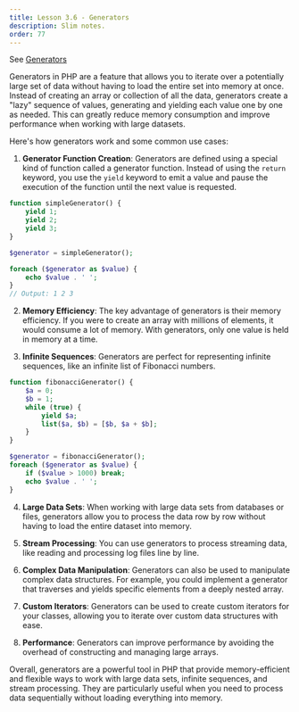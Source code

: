 ```yaml
---
title: Lesson 3.6 - Generators
description: Slim notes.
order: 77
---
```


See [Generators](https://www.php.net/manual/en/language.generators.syntax.php)

Generators in PHP are a feature that allows you to iterate over a potentially large set of data without having to load the entire set into memory at once. Instead of creating an array or collection of all the data, generators create a "lazy" sequence of values, generating and yielding each value one by one as needed. This can greatly reduce memory consumption and improve performance when working with large datasets.

Here's how generators work and some common use cases:

1. **Generator Function Creation**: Generators are defined using a special kind of function called a generator function. Instead of using the `return` keyword, you use the `yield` keyword to emit a value and pause the execution of the function until the next value is requested.

```php
function simpleGenerator() {
    yield 1;
    yield 2;
    yield 3;
}

$generator = simpleGenerator();

foreach ($generator as $value) {
    echo $value . ' ';
}
// Output: 1 2 3
```

2. **Memory Efficiency**: The key advantage of generators is their memory efficiency. If you were to create an array with millions of elements, it would consume a lot of memory. With generators, only one value is held in memory at a time.

3. **Infinite Sequences**: Generators are perfect for representing infinite sequences, like an infinite list of Fibonacci numbers.

```php
function fibonacciGenerator() {
    $a = 0;
    $b = 1;
    while (true) {
        yield $a;
        list($a, $b) = [$b, $a + $b];
    }
}

$generator = fibonacciGenerator();
foreach ($generator as $value) {
    if ($value > 1000) break;
    echo $value . ' ';
}
```

4. **Large Data Sets**: When working with large data sets from databases or files, generators allow you to process the data row by row without having to load the entire dataset into memory.

5. **Stream Processing**: You can use generators to process streaming data, like reading and processing log files line by line.

6. **Complex Data Manipulation**: Generators can also be used to manipulate complex data structures. For example, you could implement a generator that traverses and yields specific elements from a deeply nested array.

7. **Custom Iterators**: Generators can be used to create custom iterators for your classes, allowing you to iterate over custom data structures with ease.

8. **Performance**: Generators can improve performance by avoiding the overhead of constructing and managing large arrays.

Overall, generators are a powerful tool in PHP that provide memory-efficient and flexible ways to work with large data sets, infinite sequences, and stream processing. They are particularly useful when you need to process data sequentially without loading everything into memory.
